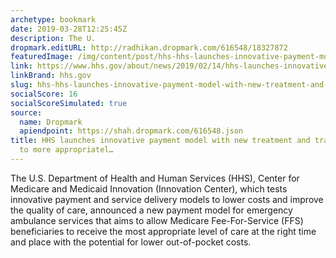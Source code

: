 ```yaml
---
archetype: bookmark
date: 2019-03-28T12:25:45Z
description: The U.
dropmark.editURL: http://radhikan.dropmark.com/616548/18327872
featuredImage: /img/content/post/hhs-hhs-launches-innovative-payment-model-with-new-treatment-and-transport-options-to-more-appropriatel.jpg
link: https://www.hhs.gov/about/news/2019/02/14/hhs-launches-innovative-payment-model-new-treatment-transport-options.html
linkBrand: hhs.gov
slug: hhs-hhs-launches-innovative-payment-model-with-new-treatment-and-transport-options-to-more-appropriatel
socialScore: 16
socialScoreSimulated: true
source:
  name: Dropmark
  apiendpoint: https://shah.dropmark.com/616548.json
title: HHS launches innovative payment model with new treatment and transport options
  to more appropriatel…
---
```

The U.S. Department of Health and Human Services (HHS), Center for Medicare and Medicaid Innovation (Innovation Center), which tests innovative payment and service delivery models to lower costs and improve the quality of care, announced a new payment model for emergency ambulance services that aims to allow Medicare Fee-For-Service (FFS) beneficiaries to receive the most appropriate level of care at the right time and place with the potential for lower out-of-pocket costs.